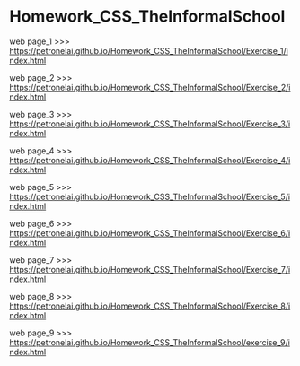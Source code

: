 # Homework_CSS_TheInformalSchool

web page_1 >>>  https://petronelai.github.io/Homework_CSS_TheInformalSchool/Exercise_1/index.html

web page_2 >>>  https://petronelai.github.io/Homework_CSS_TheInformalSchool/Exercise_2/index.html

web page_3 >>>  https://petronelai.github.io/Homework_CSS_TheInformalSchool/Exercise_3/index.html

web page_4 >>>  https://petronelai.github.io/Homework_CSS_TheInformalSchool/Exercise_4/index.html

web page_5 >>>  https://petronelai.github.io/Homework_CSS_TheInformalSchool/Exercise_5/index.html

web page_6 >>>  https://petronelai.github.io/Homework_CSS_TheInformalSchool/Exercise_6/index.html

web page_7 >>>  https://petronelai.github.io/Homework_CSS_TheInformalSchool/Exercise_7/index.html

web page_8 >>>  https://petronelai.github.io/Homework_CSS_TheInformalSchool/Exercise_8/index.html

web page_9 >>>  https://petronelai.github.io/Homework_CSS_TheInformalSchool/exercise_9/index.html

